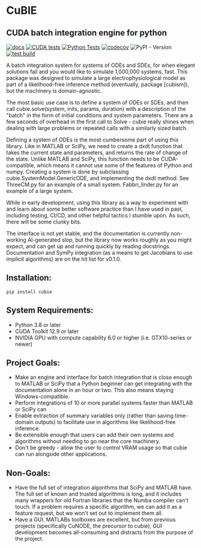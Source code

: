 # CuBIE
## CUDA batch integration engine for python

[![docs](https://github.com/ccam80/smc/actions/workflows/documentation.yml/badge.svg)](https://github.com/ccam80/smc/actions/workflows/documentation.yml) [![CUDA tests](https://github.com/ccam80/cubie/actions/workflows/ci_cuda_tests.yml/badge.svg)](https://github.com/ccam80/cubie/actions/workflows/ci_cuda_tests.yml)    [![Python Tests](https://github.com/ccam80/cubie/actions/workflows/ci_nocuda_tests.yml/badge.svg)](https://github.com/ccam80/cubie/actions/workflows/ci_nocuda_tests.yml)    [![codecov](https://codecov.io/gh/ccam80/cubie/graph/badge.svg?token=VG6SFXJ3MW)](https://codecov.io/gh/ccam80/cubie)
![PyPI - Version](https://img.shields.io/pypi/v/cubie?color=%232EBA4E)    [![test build](https://github.com/ccam80/cubie/actions/workflows/test_pypi.yml/badge.svg)](https://github.com/ccam80/cubie/actions/workflows/test_pypi.yml)

A batch integration system for systems of ODEs and SDEs, for when elegant solutions fail and you would like to simulate 
1,000,000 systems, fast. This package was designed to simulate a large electrophysiological model as part of a 
likelihood-free inference method (eventually, package [cubism]), but the machinery is domain-agnostic.

The most basic use case is to define a system of ODEs or SDEs, and then call cubie.solve(system, inits, params, duration) with a description of the "batch" in the form of initial conditions and system parameters. There are a few seconds of overhead in the first call to Solve - cubie really shines when dealing with large problems or repeated calls with a similarly sized batch.

Defining a system of ODEs is the most cumbersome part of using this library. Like in MATLAB or SciPy, we need to create a dxdt function that takes the current state and parameters, and returns the rate of change of the state. Unlike MATLAB and SciPy, this function needs to be CUDA-compatible, which means it cannot use some of the features of Python and numpy. Creating a system is done by subclassing cubie.SystemModel.GenericODE, and implementing the dxdt method. See ThreeCM.py for an example of a small system. Fabbri_linder.py for an example of a large system.

While in early development, using this library as a way to experiment with and learn about some better software practice than I have used in 
past, including testing, CI/CD, and other helpful tactics I stumble upon. As such, there will
be some clunky bits.

The interface is not yet stable, and the documentation is currently non-working AI-generated slop, but the library now works roughly as you might expect, and can get up and running quickly by reading docstrings. Documentation and SymPy integration (as a means to get Jacobians to use implicit algorithms) are on the hit list for v0.1.0.


## Installation:
```
pip install cubie
```

## System Requirements:
- Python 3.8 or later
- CUDA Toolkit 12.9 or later
- NVIDIA GPU with compute capability 6.0 or higher (i.e. GTX10-series or newer)

## Project Goals:

- Make an engine and interface for batch integration that is close enough to MATLAB or SciPy that a Python beginner can
  get integrating with the documentation alone in an hour or two. This also means staying Windows-compatible.
- Perform integrations of 10 or more parallel systems faster than MATLAB or SciPy can
- Enable extraction of summary variables only (rather than saving time-domain outputs) to facilitate use in algorithms 
  like likelihood-free inference.
- Be extensible enough that users can add their own systems and algorithms without needing to go near the core machinery.
- Don't be greedy - allow the user to control VRAM usage so that cubie can run alongside other applications.

## Non-Goals:
- Have the full set of integration algorithms that SciPy and MATLAB have.
  The full set of known and trusted algorithms is long, and it includes many wrappers for old Fortran libraries that the Numba compiler can't touch. If a problem requires a specific algorithm, we can add it as a feature request, but we won't set out to implement them all.
- Have a GUI.
  MATLABs toolboxes are excellent, but from previous projects (specifically CuNODE, the precursor to cubie), GUI development becomes all-consuming and distracts from the purpose of the project.
